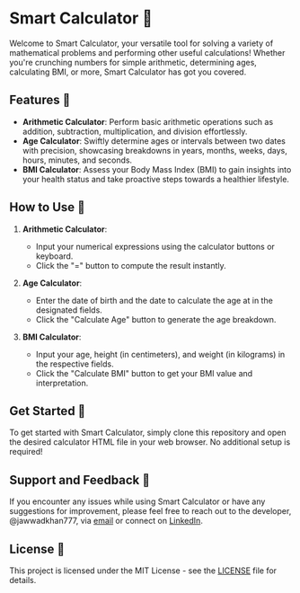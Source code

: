 # Smart Calculator 🧮

Welcome to Smart Calculator, your versatile tool for solving a variety of mathematical problems and performing other useful calculations! Whether you're crunching numbers for simple arithmetic, determining ages, calculating BMI, or more, Smart Calculator has got you covered.

## Features 🌟

- **Arithmetic Calculator**: Perform basic arithmetic operations such as addition, subtraction, multiplication, and division effortlessly.
- **Age Calculator**: Swiftly determine ages or intervals between two dates with precision, showcasing breakdowns in years, months, weeks, days, hours, minutes, and seconds.
- **BMI Calculator**: Assess your Body Mass Index (BMI) to gain insights into your health status and take proactive steps towards a healthier lifestyle.

## How to Use 📝

1. **Arithmetic Calculator**:
   - Input your numerical expressions using the calculator buttons or keyboard.
   - Click the "=" button to compute the result instantly.

2. **Age Calculator**:
   - Enter the date of birth and the date to calculate the age at in the designated fields.
   - Click the "Calculate Age" button to generate the age breakdown.

3. **BMI Calculator**:
   - Input your age, height (in centimeters), and weight (in kilograms) in the respective fields.
   - Click the "Calculate BMI" button to get your BMI value and interpretation.

## Get Started 🚀

To get started with Smart Calculator, simply clone this repository and open the desired calculator HTML file in your web browser. No additional setup is required!

## Support and Feedback 📧

If you encounter any issues while using Smart Calculator or have any suggestions for improvement, please feel free to reach out to the developer, @jawwadkhan777, via [email](mailto:m.jawwadkhan777@gmail.com) or connect on [LinkedIn](https://www.linkedin.com/in/jawwadkhan777/).

## License 📄

This project is licensed under the MIT License - see the [LICENSE](LICENSE) file for details.
